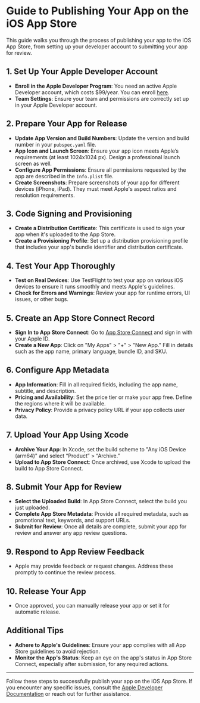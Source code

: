 # Guide to Publishing Your App on the iOS App Store

This guide walks you through the process of publishing your app to the iOS App Store, from setting up your developer account to submitting your app for review.

## 1. Set Up Your Apple Developer Account

- **Enroll in the Apple Developer Program**: You need an active Apple Developer account, which costs $99/year. You can enroll [here](https://developer.apple.com/programs/).
- **Team Settings**: Ensure your team and permissions are correctly set up in your Apple Developer account.

## 2. Prepare Your App for Release

- **Update App Version and Build Numbers**: Update the version and build number in your `pubspec.yaml` file.
- **App Icon and Launch Screen**: Ensure your app icon meets Apple’s requirements (at least 1024x1024 px). Design a professional launch screen as well.
- **Configure App Permissions**: Ensure all permissions requested by the app are described in the `Info.plist` file.
- **Create Screenshots**: Prepare screenshots of your app for different devices (iPhone, iPad). They must meet Apple's aspect ratios and resolution requirements.

## 3. Code Signing and Provisioning

- **Create a Distribution Certificate**: This certificate is used to sign your app when it's uploaded to the App Store.
- **Create a Provisioning Profile**: Set up a distribution provisioning profile that includes your app's bundle identifier and distribution certificate.

## 4. Test Your App Thoroughly

- **Test on Real Devices**: Use TestFlight to test your app on various iOS devices to ensure it runs smoothly and meets Apple's guidelines.
- **Check for Errors and Warnings**: Review your app for runtime errors, UI issues, or other bugs.

## 5. Create an App Store Connect Record

- **Sign In to App Store Connect**: Go to [App Store Connect](https://appstoreconnect.apple.com/) and sign in with your Apple ID.
- **Create a New App**: Click on "My Apps" > "+" > "New App." Fill in details such as the app name, primary language, bundle ID, and SKU.

## 6. Configure App Metadata

- **App Information**: Fill in all required fields, including the app name, subtitle, and description.
- **Pricing and Availability**: Set the price tier or make your app free. Define the regions where it will be available.
- **Privacy Policy**: Provide a privacy policy URL if your app collects user data.

## 7. Upload Your App Using Xcode

- **Archive Your App**: In Xcode, set the build scheme to "Any iOS Device (arm64)" and select “Product” > “Archive.”
- **Upload to App Store Connect**: Once archived, use Xcode to upload the build to App Store Connect.

## 8. Submit Your App for Review

- **Select the Uploaded Build**: In App Store Connect, select the build you just uploaded.
- **Complete App Store Metadata**: Provide all required metadata, such as promotional text, keywords, and support URLs.
- **Submit for Review**: Once all details are complete, submit your app for review and answer any app review questions.

## 9. Respond to App Review Feedback

- Apple may provide feedback or request changes. Address these promptly to continue the review process.

## 10. Release Your App

- Once approved, you can manually release your app or set it for automatic release.

## Additional Tips

- **Adhere to Apple's Guidelines**: Ensure your app complies with all App Store guidelines to avoid rejection.
- **Monitor the App's Status**: Keep an eye on the app's status in App Store Connect, especially after submission, for any required actions.

---

Follow these steps to successfully publish your app on the iOS App Store. If you encounter any specific issues, consult the [Apple Developer Documentation](https://developer.apple.com/documentation/) or reach out for further assistance.
